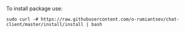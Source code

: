 To install package use:

`sudo curl -# https://raw.githubusercontent.com/o-rumiantsev/chat-client/master/install/install | bash`
